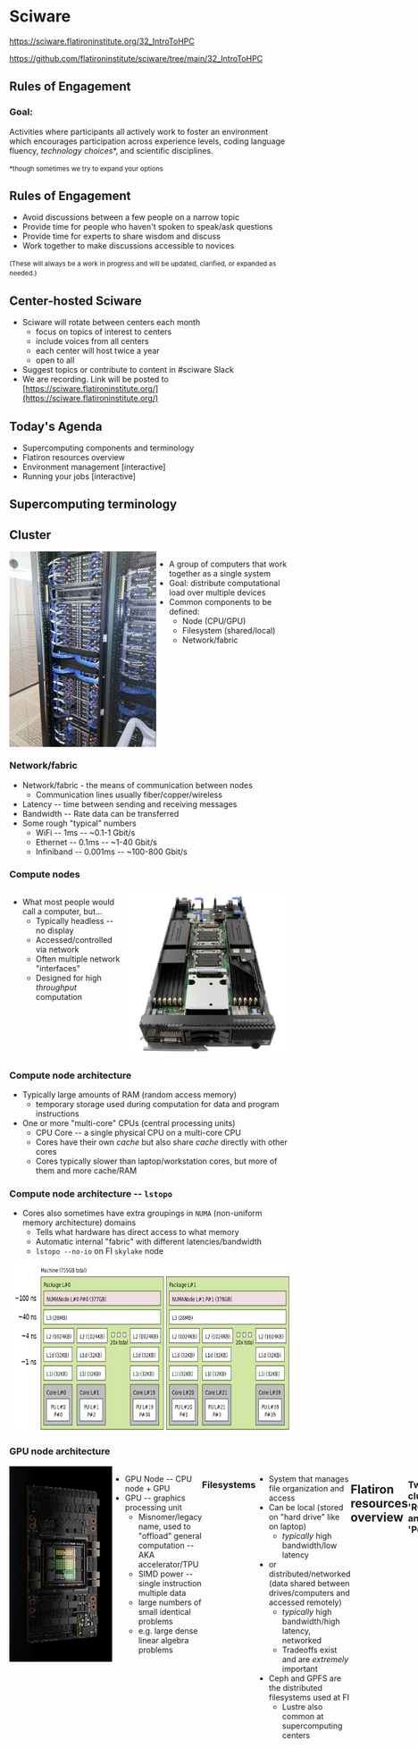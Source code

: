 # Sciware

https://sciware.flatironinstitute.org/32_IntroToHPC

https://github.com/flatironinstitute/sciware/tree/main/32_IntroToHPC



## Rules of Engagement

### Goal:

Activities where participants all actively work to foster an environment which encourages participation across experience levels, coding language fluency, *technology choices*\*, and scientific disciplines.

<small>\*though sometimes we try to expand your options</small>


## Rules of Engagement

- Avoid discussions between a few people on a narrow topic
- Provide time for people who haven't spoken to speak/ask questions
- Provide time for experts to share wisdom and discuss
- Work together to make discussions accessible to novices

<small>
(These will always be a work in progress and will be updated, clarified, or expanded as needed.)
</small>



## Center-hosted Sciware

- Sciware will rotate between centers each month
   - focus on topics of interest to centers
   - include voices from all centers
   - each center will host twice a year
   - open to all
- Suggest topics or contribute to content in #sciware Slack
- We are recording. Link will be posted to [https://sciware.flatironinstitute.org/](https://sciware.flatironinstitute.org/)



## Today's Agenda
- Supercomputing components and terminology
- Flatiron resources overview
- Environment management [interactive]
- Running your jobs [interactive]



## Supercomputing terminology


## Cluster
<div style="display: flex;">
<img src="./assets/compute_cluster.jpg" style="height:350px; float: left; border:none; box-shadow:none;">
<ul>
<li> A group of computers that work together as a single system
<li> Goal: distribute computational load over multiple devices
<li> Common components to be defined:
  <ul>
  <li> Node (CPU/GPU)
  <li> Filesystem (shared/local)
  <li> Network/fabric
  </ul>
</ul>
</div>


### Network/fabric
- Network/fabric - the means of communication between nodes
  - Communication lines usually fiber/copper/wireless
- Latency -- time between sending and receiving messages
- Bandwidth -- Rate data can be transferred
- Some rough "typical" numbers
  - WiFi -- 1ms -- \~0.1-1 Gbit/s
  - Ethernet -- 0.1ms -- \~1-40 Gbit/s
  - Infiniband -- 0.001ms -- \~100-800 Gbit/s


### Compute nodes
<div style="display: flex;">
<ul>
<li> What most people would call a computer, but...
  <ul>
  <li> Typically headless -- no display
  <li> Accessed/controlled via network
  <li> Often multiple network "interfaces"
  <li> Designed for high <i>throughput</i> computation
  </ul>
</ul>
<img src="./assets/compute_node.jpg" style="height:300px; float: right; border:none; box-shadow:none;">
</div>


### Compute node architecture
- Typically large amounts of RAM (random access memory)
  - temporary storage used during computation for data and program instructions
- One or more "multi-core" CPUs (central processing units)
  - CPU Core -- a single physical CPU on a multi-core CPU
  - Cores have their own _cache_ but also share _cache_ directly with other cores
  - Cores typically slower than laptop/workstation cores, but more of them and more cache/RAM


### Compute node architecture -- `lstopo`
- Cores also sometimes have extra groupings in `NUMA` (non-uniform memory architecture) domains
  - Tells what hardware has direct access to what memory
  - Automatic internal "fabric" with different latencies/bandwidth
  - `lstopo --no-io` on FI `skylake` node
<center>
    <img src="./assets/skylake-topo.png" height="300px">
</center>


### GPU node architecture
<div style="display: flex;">
<img src="./assets/h100.jpg" style="height:350px; float: left; border:none; box-shadow:none;">
<ul>
<li> GPU Node -- CPU node + GPU
<li> GPU -- graphics processing unit
  <ul>
  <li> Misnomer/legacy name, used to "offload" general computation -- AKA accelerator/TPU
  <li> SIMD power -- single instruction multiple data
  <li> large numbers of small identical problems
  <li> e.g. large dense linear algebra problems
  </ul>
</ul>


### Filesystems
- System that manages file organization and access
- Can be local (stored on "hard drive" like on laptop)
  - _typically_ high bandwidth/low latency
- or distributed/networked (data shared between drives/computers and accessed remotely)
  - _typically_ high bandwidth/high latency, networked
  - Tradeoffs exist and are _extremely_ important
- Ceph and GPFS are the distributed filesystems used at FI
  - Lustre also common at supercomputing centers



## Flatiron resources overview


### Two clusters: 'Rusty' and 'Popeye'

- Rusty on east coast, Popeye on west coast
- Completely distinct
  - Independent storage
  - Independent job management
- Both heterogenous -- multiple node types
- Details at https://wiki.flatironinstitute.org/SCC/Overview


### Rusty -- compute power

- FI's "primary" cluster
- \~100k CPU cores (\~1200 nodes)
- _Almost_ every node connected by high performance infiniband fabric
  - Dedicated (only for job traffic)
  - Node types on different infiniband networks!
- 240 H100, 288 A100 and 98 V100 GPUs


### Popeye -- compute power

- \~41k dedicated CPU cores (\~800 nodes)
- Generally more available, but data separate from rusty
- Everything on infiniband fabric
- 128 V100 GPUs


### Rusty/popeye storage -- home
- `/mnt/home/$USER` AKA `$HOME` -- default path
- Put your source code and software installs here!
- High performance GPFS filesystem (General Parallel FS)
- Mind your quota! You can get locked out of the cluster!
  - \~1 million files
  - \~1 TiB limit
- Backed up regularly -- can recover deleted files
- `module load fi-utils && fi-quota`


### Rusty/popeye storage -- ceph (1)

- rusty: located at `/mnt/ceph/$USER`, symlink at `~/ceph`
- popeye: located at `/mnt/sdceph/$USER`, symlink at `~/ceph`
- `ceph` (after cephalopod) -- software providing this FS
- Always put your data/large files here! (large \~ 100MB+)
<center>
<img src="./assets/cephalopod.jpg" height=300px style="border:none;box-shadow:none;">
</center>


### Rusty/popeye storage -- ceph (2)
- \~45 PiB (rusty) and \~15 PiB (popeye)
- High bandwidth, high latency (\~1.5GiB/s parallel reads)
- Highly redundant, not backed up (deletes unrecoverable!)
- "Small" files "triple replicated"
  - Two disks can fail and can still recover
- Large files start triple replicated, then erasure coded later
  - EC - file distributed across many disks with extra data
  - Full recovery with some number of disk failures


### Rusty/popeye storage -- overview
<img src="./assets/storage_overview.svg" height=500px style="border:none; box-shadow:none;">
<br>
https://wiki.flatironinstitute.org/SCC/Hardware/Storage



## Environment management


## What you'll need

- Remote access to the cluster via terminal
  - on 'FI' wifi network: `ssh username@rusty`
  - or... `ssh -p 61022 username@gateway.flatironinstitute.org`, `ssh rusty`
  - or... `https://jupyter.flatironinstitute.org`
- Way to edit files on cluster
  - terminal `emacs`, `vi`, `nano`
  - or... remote edit via `vscode/emacs/vi/sshfs`
  - or... `https://jupyter.flatironinstitute.org`


## Building/running software
- `git clone ~scc/sciware_awful_cp`
- `cd sciware_awful_cp`


## Building/running software (2)
- Learning points:
  - `module avail`
  - `module load`
  - `PATH`
  - `icp[cx]` +`libstdc++` issues


## Let's make a Python project

- create new project directory
- `ml python ; python -m venv myenv --system-site-packages ; source myenv/bin/activate`
- create `setup_env` script that loads clean environment
  - `module` quirk: load `python` BEFORE `venv` activate!


## Please never do this

- Calculate π by throwing darts "_Monte Carlo Sampling_"
- π ≅ 4 N<sub>in</sub> / N<sub>tot</sub>
- https://github.com/flatironinstitute/sciware/tree/main/32_IntroToHPC/mc_pi
<center>
    <img src="./assets/mc_pi_qr.png" style="border:0;box-shadow:none;transform: translateY(-50px)" height="250px">
    <img src="./assets/dartboard.png" style="border:0;box-shadow:none" height="350px">
</center>


## Running it on the cluster
```
#!/bin/bash
#SBATCH -o pi.log  # All stdout from this script
#SBATCH -e pi.err  # All stderr from this script
#SBATCH -p genx    # genx partition (non-exclusive -- doesn't request full nodes)
#SBATCH -t 1:00    # request 1 min runtime (default 7 days, helps schedule faster)
#SBATCH -n 1       # 1 task (default)

source load_env.sh
python pi.py 100000 0
```

```
% sbatch pi.sbatch
```


## Scaling up
- We could make our code more efficient...
- But let's throw some power at it, some options are:
  - `MPI` (message passing interface) using `openmpi`
  - multiple serial jobs via `disBatch`
  - could loop through calls to python in sbatch script, but hard to balance and error prone
  - could use small jobs or job array with slurm, but this angers the compute gods


## MPI with slurm
- Run one π calculation per MPI "rank" AKA task
- Send all π calculations to one rank, average, and write to disk
  - Could also use `MPI_reduce`


## MPI with slurm (2)
- Learning points:
  - `module spider`, `openmpi`, `mpi4py`
  - `srun`, `sacct`, `seff`, `squeue`
  - `htop`


## disBatch
- Create list of tasks, pass to disBatch
- `module load disBatch`
- `sbatch <sbatch options> disBatch task_file`


## disBatch (2)
- Learning points:
  - `disBatch` task files
  - `disBatch` `PREFIX/REPEAT`
  - `&>` redirect
  - `()` subshells



## SciWare Survey
<center>
<img width="50%" src="./assets/qr.png">
</center>
